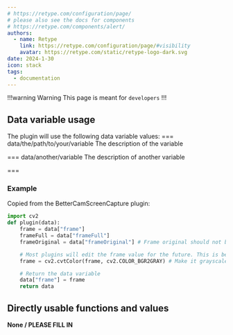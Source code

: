 ```yaml
---
# https://retype.com/configuration/page/
# please also see the docs for components 
# https://retype.com/components/alert/
authors: 
  - name: Retype
    link: https://retype.com/configuration/page/#visibility
    avatar: https://retype.com/static/retype-logo-dark.svg
date: 2024-1-30
icon: stack
tags: 
  - documentation
---
```

!!!warning Warning
This page is meant for `developers`
!!!

## Data variable usage
The plugin will use the following data variable values:
=== data/the/path/to/your/variable
The description of the variable

=== data/another/variable
The description of another variable

===

### Example
Copied from the BetterCamScreenCapture plugin:
```python
import cv2
def plugin(data):
    frame = data["frame"]
    frameFull = data["frameFull"]
    frameOriginal = data["frameOriginal"] # Frame original should not be edited!

    # Most plugins will edit the frame value for the future. This is because the ShowImage plugin will show the final frame value.
    frame = cv2.cvtColor(frame, cv2.COLOR_BGR2GRAY) # Make it grayscale for example

    # Return the data variable
    data["frame"] = frame
    return data
```

## Directly usable functions and values
**None / PLEASE FILL IN**